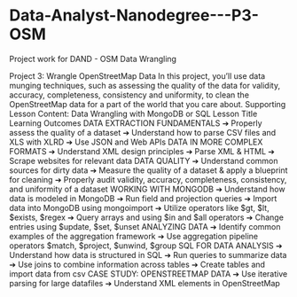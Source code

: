 # Data-Analyst-Nanodegree---P3-OSM
Project work for DAND - OSM Data Wrangling

Project 3: Wrangle OpenStreetMap Data
In this project, you’ll use data munging techniques, such as assessing the quality of the data for validity,
accuracy, completeness, consistency and uniformity, to clean the OpenStreetMap data for a part of the
world that you care about.
Supporting Lesson Content: Data Wrangling with MongoDB or SQL
Lesson Title Learning Outcomes
DATA EXTRACTION
FUNDAMENTALS
➔ Properly assess the quality of a dataset
➔ Understand how to parse CSV files and XLS with XLRD
➔ Use JSON and Web APIs
DATA IN MORE COMPLEX
FORMATS
➔ Understand XML design principles
➔ Parse XML & HTML
➔ Scrape websites for relevant data
DATA QUALITY ➔ Understand common sources for dirty data
➔ Measure the quality of a dataset & apply a blueprint for
cleaning
➔ Properly audit validity, accuracy, completeness, consistency,
and uniformity of a dataset
WORKING WITH
MONGODB
➔ Understand how data is modeled in MongoDB
➔ Run field and projection queries
➔ Import data into MongoDB using mongoimport
➔ Utilize operators like $gt, $lt, $exists, $regex
➔ Query arrays and using $in and $all operators
➔ Change entries using $update, $set, $unset
ANALYZING DATA ➔ Identify common examples of the aggregation framework
➔ Use aggregation pipeline operators $match, $project, $unwind,
$group
SQL FOR DATA ANALYSIS ➔ Understand how data is structured in SQL
➔ Run queries to summarize data
➔ Use joins to combine information across tables
➔ Create tables and import data from csv
CASE STUDY:
OPENSTREETMAP DATA
➔ Use iterative parsing for large datafiles
➔ Understand XML elements in OpenStreetMap
